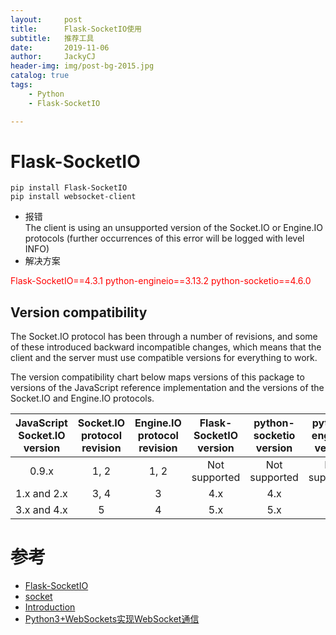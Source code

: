 ```yaml
---
layout:     post
title:      Flask-SocketIO使用
subtitle:   推荐工具
date:       2019-11-06
author:     JackyCJ
header-img: img/post-bg-2015.jpg
catalog: true
tags:
    - Python
    - Flask-SocketIO

---
```




# Flask-SocketIO

```
pip install Flask-SocketIO
pip install websocket-client
```

- 报错  
The client is using an unsupported version of the Socket.IO or Engine.IO protocols (further occurrences of this error will be logged with level INFO)  
- 解决方案  
<font color=red>
Flask-SocketIO==4.3.1  
python-engineio==3.13.2  
python-socketio==4.6.0
</font>

## Version compatibility

The Socket.IO protocol has been through a number of revisions, and some of these introduced backward incompatible changes, which means that the client and the server must use compatible versions for everything to work.

The version compatibility chart below maps versions of this package to versions of the JavaScript reference implementation and the versions of the Socket.IO and Engine.IO protocols.  

| JavaScript Socket.IO version| Socket.IO protocol revision| Engine.IO protocol revision |	Flask-SocketIO version | python-socketio version |	python-engineio version|
|:-----:|:-----:|:-----:|:-----:|:-----:|:-----:| 
|0.9.x |	1, 2 |	1, 2 |	Not supported |	Not supported| Not supported |
|1.x and 2.x |	3, 4 |	3 |	4.x |	4.x |	3.x|
|3.x and 4.x |	5 |	4 |	5.x |	5.x |	4.x|

# 参考

- [Flask-SocketIO](https://github.com/miguelgrinberg/Flask-SocketIO)
- [socket](https://cdn.socket.io/)
- [Introduction](https://flask-socketio.readthedocs.io/en/latest/intro.html#version-compatibility)
- [Python3+WebSockets实现WebSocket通信](https://www.cnblogs.com/lsdb/p/10949766.html)